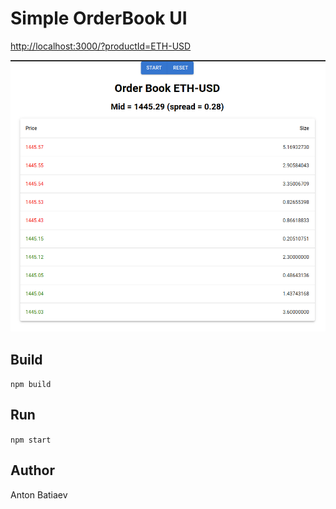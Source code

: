 # Simple OrderBook UI

[http://localhost:3000/?productId=ETH-USD]()

![OrderBook UI](orderbook.png)

## Build
`npm build`

## Run
`npm start`

## Author
Anton Batiaev
